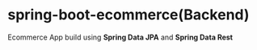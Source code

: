 # spring-boot-ecommerce(Backend)
Ecommerce App build using **Spring Data JPA** and **Spring Data Rest**

